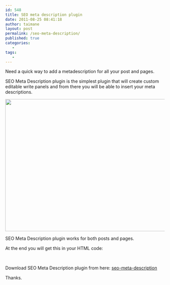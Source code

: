 ```yaml
---
id: 548
title: SEO meta description plugin
date: 2011-08-25 08:41:18
author: taimane
layout: post
permalink: /seo-meta-description/
published: true
categories:
   -
tags:
   -
---
```

Need a quick way to add a metadescription for all your post and pages.

SEO Meta Description plugin is the simplest plugin that will create custom editable write panels and from there you will be able to insert your meta descriptions.



<img class="alignnone size-full wp-image-549" title="meta-description" src="https://programming-review.com/wp-content/uploads/2011/08/meta-description.png" alt="" width="800" height="417" />



SEO Meta Description plugin works for both posts and pages.

At the end you will get this in your HTML code:



<img class="alignnone size-full wp-image-550" title="meta-description-html-code" src="https://programming-review.com/wp-content/uploads/2011/08/meta-description-html-code.png" alt="" width="484" height="17" />



Download SEO Meta Description plugin from here: <a href="https://programming-review.com/wp-content/uploads/2011/08/seo-meta-description.zip">seo-meta-description</a>



Thanks.  

